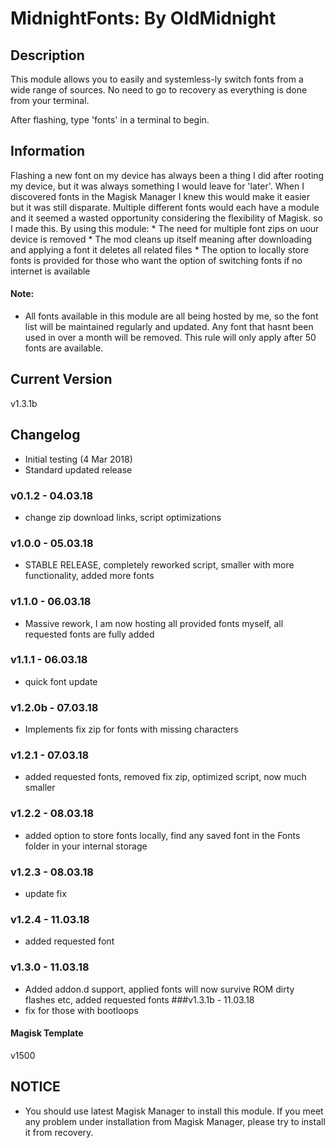 
# MidnightFonts: By OldMidnight

## Description
This module allows you to easily and systemless-ly switch fonts from a wide range of sources. No need to go to recovery as everything is done from your terminal. 

After flashing, type 'fonts' in a terminal to begin.

## Information
Flashing a new font on my device has always been a thing I did after rooting my device, but it was always something I would leave for 'later'. When I discovered fonts in the Magisk Manager I knew this would make it easier but it was still disparate. Multiple different fonts would each have a module and it seemed a wasted opportunity considering the flexibility of Magisk. so I made this. 
By using this module:
	* The need for multiple font zips on uour device is removed
	* The mod cleans up itself meaning after downloading and applying a font it deletes all related files
	* The option to locally store fonts is provided for those who want the option of switching fonts if no internet is available

#### Note:
* All fonts available in this module are all being hosted by me, so the font list will be maintained regularly and updated. Any font that hasnt been used in over a month will be removed. This rule will only apply after 50 fonts are available.

## Current Version
v1.3.1b

## Changelog

* Initial testing (4 Mar 2018)
* Standard updated release
### v0.1.2 - 04.03.18
* change zip download links, script optimizations
### v1.0.0 - 05.03.18
* STABLE RELEASE, completely reworked script, smaller with more functionality, added more fonts
### v1.1.0 - 06.03.18
* Massive rework, I am now hosting all provided fonts myself, all requested fonts are fully added
### v1.1.1 - 06.03.18
* quick font update
### v1.2.0b - 07.03.18
* Implements fix zip for fonts with missing characters
### v1.2.1 - 07.03.18
* added requested fonts, removed fix zip, optimized script, now much smaller
### v1.2.2 - 08.03.18
* added option to store fonts locally, find any saved font in the Fonts folder in your internal storage
### v1.2.3 - 08.03.18
* update fix
### v1.2.4 - 11.03.18
* added requested font
### v1.3.0 - 11.03.18
* Added addon.d support, applied fonts will now survive ROM dirty flashes etc, added requested fonts
###v1.3.1b - 11.03.18
* fix for those with bootloops

#### Magisk Template
v1500

## NOTICE
* You should use latest Magisk Manager to install this module. If you meet any problem under installation from Magisk Manager, please try to install it from recovery.

